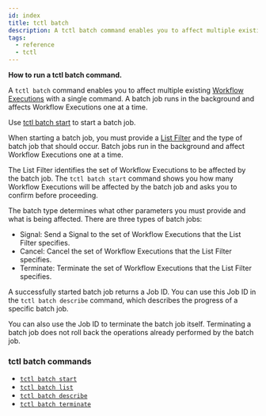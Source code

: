 ```yaml
---
id: index
title: tctl batch
description: A tctl batch command enables you to affect multiple existing Workflow Executions with a single command.
tags:
  - reference
  - tctl
---
```


**How to run a tctl batch command.**

A `tctl batch` command enables you to affect multiple existing [Workflow Executions](/docs/concepts/what-is-a-workflow-execution) with a single command.
A batch job runs in the background and affects Workflow Executions one at a time.

Use [tctl batch start](/docs/tctl/batch/start) to start a batch job.

When starting a batch job, you must provide a [List Filter](/docs/concepts/what-is-a-list-filter) and the type of batch job that should occur.
Batch jobs run in the background and affect Workflow Executions one at a time.

The List Filter identifies the set of Workflow Executions to be affected by the batch job.
The `tctl batch start` command shows you how many Workflow Executions will be affected by the batch job and asks you to confirm before proceeding.

The batch type determines what other parameters you must provide and what is being affected.
There are three types of batch jobs:

- Signal: Send a Signal to the set of Workflow Executions that the List Filter specifies.
- Cancel: Cancel the set of Workflow Executions that the List Filter specifies.
- Terminate: Terminate the set of Workflow Executions that the List Filter specifies.

A successfully started batch job returns a Job ID.
You can use this Job ID in the `tctl batch describe` command, which describes the progress of a specific batch job.

You can also use the Job ID to terminate the batch job itself.
Terminating a batch job does not roll back the operations already performed by the batch job.

### tctl batch commands

- [`tctl batch start`](/docs/tctl/batch/start)
- [`tctl batch list`](/docs/tctl/batch/list)
- [`tctl batch describe`](/docs/tctl/batch/describe)
- [`tctl batch terminate`](/docs/tctl/batch/terminate)

